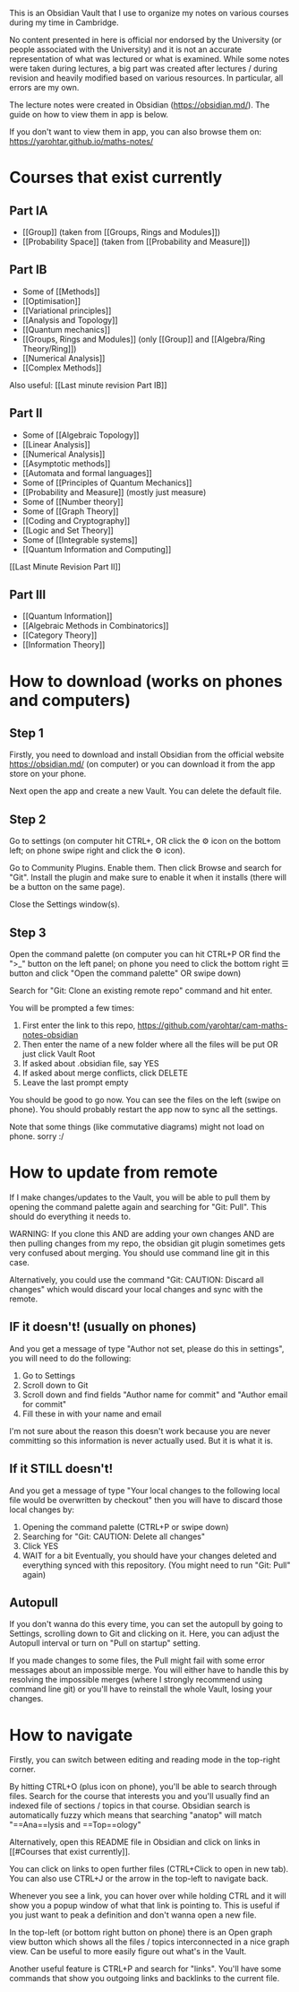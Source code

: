 This is an Obsidian Vault that I use to organize my notes on various courses during my time in Cambridge.

No content presented in here is official nor endorsed by the University (or people associated with the University) 
and it is not an accurate representation of what was lectured or what is examined.
While some notes were taken during lectures, a big part was created after lectures / during revision and heavily modified based on various resources.
In particular, all errors are my own.

The lecture notes were created in Obsidian (https://obsidian.md/). 
The guide on how to view them in app is below. 

If you don't want to view them in app, you can also browse them on:
https://yarohtar.github.io/maths-notes/


# Courses that exist currently
## Part IA
- [[Group]] (taken from [[Groups, Rings and Modules]])
- [[Probability Space]] (taken from [[Probability and Measure]])

## Part IB
- Some of [[Methods]]
- [[Optimisation]]
- [[Variational principles]]
- [[Analysis and Topology]]
- [[Quantum mechanics]]
- [[Groups, Rings and Modules]] (only [[Group]] and [[Algebra/Ring Theory/Ring]])
- [[Numerical Analysis]]
- [[Complex Methods]]

Also useful: [[Last minute revision Part IB]]

## Part II
- Some of [[Algebraic Topology]]
- [[Linear Analysis]]
- [[Numerical Analysis]]
- [[Asymptotic methods]]
- [[Automata and formal languages]]
- Some of [[Principles of Quantum Mechanics]]
- [[Probability and Measure]] (mostly just measure)
- Some of [[Number theory]]
- Some of [[Graph Theory]]
- [[Coding and Cryptography]]
- [[Logic and Set Theory]]
- Some of [[Integrable systems]]
- [[Quantum Information and Computing]]

[[Last Minute Revision Part II]]

## Part III
- [[Quantum Information]]
- [[Algebraic Methods in Combinatorics]]
- [[Category Theory]]
- [[Information Theory]]

# How to download (works on phones and computers)
## Step 1
Firstly, you need to download and install Obsidian from the official website https://obsidian.md/ (on computer) or you can download it from the app store on your phone.

Next open the app and create a new Vault. You can delete the default file.

## Step 2

Go to settings (on computer hit CTRL+, OR click the ⚙️ icon on the bottom left; on phone swipe right and click the ⚙️ icon). 

Go to Community Plugins. Enable them. Then click Browse and search for "Git". Install the plugin and make sure to enable it when it installs (there will be a button on the same page).

Close the Settings window(s). 

## Step 3

Open the command palette (on computer you can hit CTRL+P OR find the ">\_" button on the left panel; on phone you need to click the bottom right ☰ button and click "Open the command palette" OR swipe down)

Search for "Git: Clone an existing remote repo" command and hit enter.

You will be prompted a few times:
1. First enter the link to this repo, https://github.com/yarohtar/cam-maths-notes-obsidian
2. Then enter the name of a new folder where all the files will be put OR just click Vault Root
3. If asked about .obsidian file, say YES
4. If asked about merge conflicts, click DELETE
5. Leave the last prompt empty

You should be good to go now. You can see the files on the left (swipe on phone). You should probably restart the app now to sync all the settings.

Note that some things (like commutative diagrams) might not load on phone. sorry :/

# How to update from remote
If I make changes/updates to the Vault, you will be able to pull them by opening the command palette again and searching for "Git: Pull". This should do everything it needs to.

WARNING: If you clone this AND are adding your own changes AND are then pulling changes from my repo, the obsidian git plugin sometimes gets very confused about merging. You should use command line git in this case. 

Alternatively, you could use the command "Git: CAUTION: Discard all changes" which would discard your local changes and sync with the remote.

## IF it doesn't! (usually on phones)
And you get a message of type "Author not set, please do this in settings", you will need to do the following:
1. Go to Settings
2. Scroll down to Git
3. Scroll down and find fields "Author name for commit" and "Author email for commit"
4. Fill these in with your name and email

I'm not sure about the reason this doesn't work because you are never committing so this information is never actually used. But it is what it is.

## If it STILL doesn't!
And you get a message of type "Your local changes to the following local file would be overwritten by checkout" then you will have to discard those local changes by:
1. Opening the command palette (CTRL+P or swipe down)
2. Searching for "Git: CAUTION: Delete all changes"
3. Click YES
4. WAIT for a bit 
Eventually, you should have your changes deleted and everything synced with this repository. (You might need to run "Git: Pull" again)

## Autopull
If you don't wanna do this every time, you can set the autopull by going to Settings, scrolling down to Git and clicking on it.
Here, you can adjust the Autopull interval or turn on "Pull on startup" setting.

If you made changes to some files, the Pull might fail with some error messages about an impossible merge. You will either have to handle this by resolving the impossible merges (where I strongly recommend using command line git) or you'll have to reinstall the whole Vault, losing your changes.

# How to navigate
Firstly, you can switch between editing and reading mode in the top-right corner.

By hitting CTRL+O (plus icon on phone), you'll be able to search through files. 
Search for the course that interests you and you'll usually find an indexed file of sections / topics in that course. 
Obsidian search is automatically fuzzy which means that searching "anatop" will match "==Ana==lysis and ==Top==ology" 

Alternatively, open this README file in Obsidian and click on links in [[#Courses that exist currently]].

You can click on links to open further files (CTRL+Click to open in new tab). You can also use CTRL+J or the arrow in the top-left to navigate back.

Whenever you see a link, you can hover over while holding CTRL and it will show you a popup window of what that link is pointing to. This is useful if you just want to peak a definition and don't wanna open a new file.

In the top-left (or bottom right button on phone) there is an Open graph view button which shows all the files / topics interconnected in a nice graph view. Can be useful to more easily figure out what's in the Vault.

Another useful feature is CTRL+P and search for "links". You'll have some commands that show you outgoing links and backlinks to the current file.


